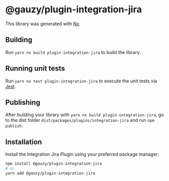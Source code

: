 # @gauzy/plugin-integration-jira

This library was generated with [Nx](https://nx.dev).

## Building

Run `yarn nx build plugin-integration-jira` to build the library.

## Running unit tests

Run `yarn nx test plugin-integration-jira` to execute the unit tests via [Jest](https://jestjs.io).

## Publishing

After building your library with `yarn nx build plugin-integration-jira`, go to the dist folder `dist/packages/plugins/integration-jira` and run `npm publish`.

## Installation

Install the Integration Jira Plugin using your preferred package manager:

```bash
npm install @gauzy/plugin-integration-jira
# or
yarn add @gauzy/plugin-integration-jira
```
